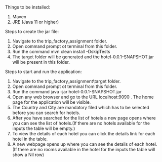 Things to be installed:
1. Maven
2. JRE (Java 11 or higher)

Steps to create the jar file:
1. Navigate to the trip_factory_assignment folder.
2. Open command prompt ot terminal from this folder.
3. Run the command mvn clean install -DskipTests
4. The target folder will be generated and the hotel-0.0.1-SNAPSHOT.jar will be present in this folder.

Steps to start and run the application:
1. Navigate to the trip_factory_assignment\target folder.
2. Open command prompt ot terminal from this folder.
3. Run the command java -jar hotel-0.0.1-SNAPSHOT.jar
4. Open any web browser and go to the URL localhost:9090 . The home page for the application will be visible.
5. The Country and City are mandatory filed which has to be selected before you can search for hotels.
6. After you have searched for the list of hotels a new page opens where you can see the list of hotels.(If there are no hotels available for the inputs the table will be empty.)
7. To view the details of each hotel you can click the details link for each hotel in the table.
8. A new webpage opens up where you can see the details of each hotel.(If there are no rooms available in the hotel for the inputs the table will show a Nil row)